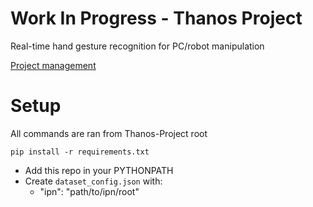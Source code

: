 # Work In Progress - Thanos Project
Real-time hand gesture recognition for PC/robot manipulation

[Project management](https://www.notion.so/tonynguyen/Thanos-Project-fca58bc5858a458b88f05487f23a7515)


# Setup

All commands are ran from Thanos-Project root

```
pip install -r requirements.txt
```
- Add this repo in your PYTHONPATH
- Create `dataset_config.json` with:
    - "ipn": "path/to/ipn/root"
